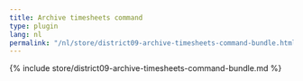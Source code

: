 ```yaml
---
title: Archive timesheets command
type: plugin
lang: nl
permalink: "/nl/store/district09-archive-timesheets-command-bundle.html"
---
```


{% include store/district09-archive-timesheets-command-bundle.md %}
